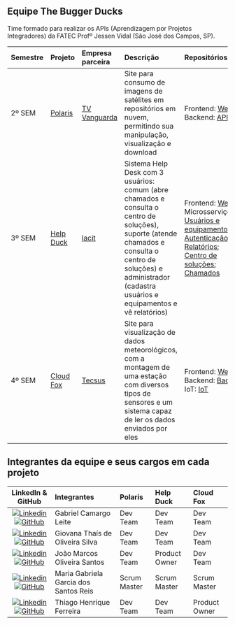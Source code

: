 ## Equipe The Bugger Ducks

Time formado para realizar os APIs (Aprendizagem por Projetos Integradores) da FATEC Profº Jessen Vidal (São José dos Campos, SP).

<div align="center">

| Semestre | Projeto                                                                    | Empresa parceira                     | Descrição                                                                                                                                                                                                             | Repositórios                                                                                                                                                                                                                                                                                                                                                                                                                                                                                                                                                        |
| :------- | :------------------------------------------------------------------------- | :----------------------------------- | :-------------------------------------------------------------------------------------------------------------------------------------------------------------------------------------------------------------------- |:------------------------------------------------------------------------------------------------------------------------------------------------------------------------------------------------------------------------------------------------------------------------------------------------------------------------------------------------------------------------------------------------------------------------------------------------------------------------------------------------------------------------------------------------------------------- |
| 2º SEM   |  [Polaris](https://github.com/Equipe-Polaris-DSM-2021/docs)                | [TV Vanguarda](http://vanguarda.tv/) | Site para consumo de imagens de satélites em repositórios em nuvem, permitindo sua manipulação, visualização e download                                                                                               | Frontend: <a href="https://github.com/Equipe-Polaris-DSM-2021/web">Web<a/> <br> Backend: <a href="https://github.com/Equipe-Polaris-DSM-2021/api">API<a/>                                                                                                                                                                                                                                                                                                                                                                                                           |
| 3º SEM   |  [Help Duck](https://github.com/The-Bugger-Ducks/help-duck-documentation)  | [Iacit](https://www.iacit.com.br/)   | Sistema Help Desk com 3 usuários: comum (abre chamados e consulta o centro de soluções), suporte (atende chamados e consulta o centro de soluções) e administrador (cadastra usuários e equipamentos e vê relatórios) | Frontend: <a href="https://github.com/The-Bugger-Ducks/help-duck-web">Web<a/> <br> Microsserviços:  <br> <a href="https://github.com/The-Bugger-Ducks/help-duck-register">Usuários e equipamentos<a/>; <a href="https://github.com/The-Bugger-Ducks/help-duck-authentication">Autenticação<a/>; <a href="https://github.com/The-Bugger-Ducks/help-duck-dashboard">Relatórios<a/>; <a href="https://github.com/The-Bugger-Ducks/help-duck-solution-center">Centro de soluções<a/>; <a href="https://github.com/The-Bugger-Ducks/help-duck-tickets">Chamados<a/> <br> |
| 4º SEM   |  [Cloud Fox](https://github.com/The-Bugger-Ducks/cloud-fox-documentation)  | [Tecsus](https://tecsus.com.br/)     | Site para visualização de dados meteorológicos, com a montagem de uma estação com diversos tipos de sensores e um sistema capaz de ler os dados enviados por eles                                                     | Frontend: <a href="https://github.com/The-Bugger-Ducks/cloud-fox-web">Web<a/> <br> Backend: <a href="https://github.com/The-Bugger-Ducks/cloud-fox-back">Back<a/> <br> IoT: <a href="https://github.com/The-Bugger-Ducks/cloud-fox-iot">IoT<a/>                                                                                                                                                                                                                                                                                                                     |
</div>

## Integrantes da equipe e seus cargos em cada projeto

<div align="center">

|                                                                                                                                                      LinkedIn & GitHub                                                                                                                                          | Integrantes                           | Polaris      | Help Duck     | Cloud Fox     |
| :-------------------------------------------------------------------------------------------------------------------------------------------------------------------------------------------------------------------------------------------------------------------------------------------------------------: | :------------------------------------ | :----------- | :------------ | :------------ |
|   [![Linkedin](https://img.shields.io/badge/Linkedin-blue?style=flat-square&logo=Linkedin&logoColor=white)](https://www.linkedin.com/in/gabriel-camargo-leite/) [![GitHub](https://img.shields.io/badge/GitHub-111217?style=flat-square&logo=github&logoColor=white)](https://github.com/GabrielCamargoL)       | Gabriel Camargo Leite                 | Dev Team     | Dev Team      | Dev Team      |
|           [![Linkedin](https://img.shields.io/badge/Linkedin-blue?style=flat-square&logo=Linkedin&logoColor=white)](https://www.linkedin.com/in/gioliveirass) [![GitHub](https://img.shields.io/badge/GitHub-111217?style=flat-square&logo=github&logoColor=white)](https://github.com/gioliveirass)            | Giovana Thaís de Oliveira Silva       | Dev Team     | Dev Team      | Dev Team      |
|    [![Linkedin](https://img.shields.io/badge/Linkedin-blue?style=flat-square&logo=Linkedin&logoColor=white)](https://www.linkedin.com/in/joaomarcoso/) [![GitHub](https://img.shields.io/badge/GitHub-111217?style=flat-square&logo=github&logoColor=white)](https://github.com/JoaoM-py)                       | João Marcos Oliveira Santos           | Dev Team     | Product Owner | Dev Team      |
|      [![Linkedin](https://img.shields.io/badge/Linkedin-blue?style=flat-square&logo=Linkedin&logoColor=white)](https://www.linkedin.com/in/mariagabrielareis/) [![GitHub](https://img.shields.io/badge/GitHub-111217?style=flat-square&logo=github&logoColor=white)](https://github.com/MariaGabrielaReis)      | Maria Gabriela Garcia dos Santos Reis | Scrum Master | Scrum Master  | Scrum Master  |
|  [![Linkedin](https://img.shields.io/badge/Linkedin-blue?style=flat-square&logo=Linkedin&logoColor=white)](https://www.linkedin.com/in/thiago-henrique-ferreira-2499a41a8/) [![GitHub](https://img.shields.io/badge/GitHub-111217?style=flat-square&logo=github&logoColor=white)](https://github.com/ThHenrique)| Thiago Henrique Ferreira              | Dev Team     | Dev Team      | Product Owner |
</div>

